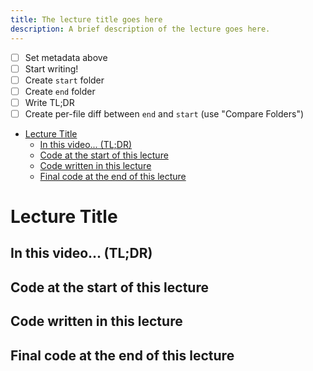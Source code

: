 ```yaml
---
title: The lecture title goes here
description: A brief description of the lecture goes here.
---
```


- [ ] Set metadata above
- [ ] Start writing!
- [ ] Create `start` folder
- [ ] Create `end` folder
- [ ] Write TL;DR
- [ ] Create per-file diff between `end` and `start` (use "Compare Folders")

- [Lecture Title](#lecture-title)
  - [In this video... (TL;DR)](#in-this-video-tldr)
  - [Code at the start of this lecture](#code-at-the-start-of-this-lecture)
  - [Code written in this lecture](#code-written-in-this-lecture)
  - [Final code at the end of this lecture](#final-code-at-the-end-of-this-lecture)

# Lecture Title

## In this video... (TL;DR)

## Code at the start of this lecture

## Code written in this lecture

## Final code at the end of this lecture
